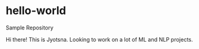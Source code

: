 # hello-world
Sample Repository

Hi there!
This is Jyotsna. Looking to work on a lot of ML and NLP projects. 
